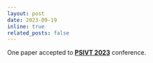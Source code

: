 ```yaml
---
layout: post
date: 2023-09-19
inline: true
related_posts: false
---
```


One paper accepted to **<a href="https://link.springer.com/conference/psivt">PSIVT 2023</a>** conference.
